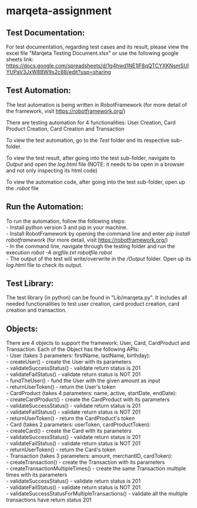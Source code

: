 # marqeta-assignment

## Test Documentation:

For test documentation, regarding test cases and its result, please view the excel file "Marqeta Testing Document.xlsx" or use the following google sheets link: https://docs.google.com/spreadsheets/d/1g4hwd1NE1lF8qQTCYXKNsmSUIYUPaV3JxW8BW9s2c88/edit?usp=sharing

## Test Automation:

The test automation is being written in RobotFramework (for more detail of the framework, visit https://robotframework.org/)

There are testing automation for 4 functionalities: User Creation, Card Product Creation, Card Creation and Transaction

To view the test automation, go to the *Test* folder and its respective sub-folder.

To view the test result, after going into the test sub-folder, navigate to *Output* and open the *log.html* file (NOTE: it needs to be open in a browser and not only inspecting its html code) 

To view the automation code, after going into the test sub-folder, open up the *.robot* file

## Run the Automation:

To run the automation, follow the following steps:<br />
    - Install python version 3 and pip in your machine.<br />
    - Install RobotFramework by opening the command line and enter *pip install robotframework* (for more detail, visit https://robotframework.org/)<br />
    - In the command line, navigate through the testing folder and run the execution *robot -A argfile.txt robotfile.robot*<br />
    - The output of the test will write/overwrite in the */Output* folder. Open up its *log.html* file to check its output.<br />

## Test Library:

The test library (in python) can be found in "Lib/marqeta.py". It includes all needed functionalities to test user creation, card product creation, card creation and transaction.

## Objects:

There are 4 objects to support the framework: User, Card, CardProduct and Transaction. Each of the Object has the following APIs:<br />
    - User (takes 3 parameters: firstName, lastName, birthday):<br />
        - createUser() - create the User with its parameters<br />
        - validateSuccessStatus() - validate return status is 201<br />
        - validateFailStatus() - validate return status is NOT 201<br />
        - fundTheUser() - fund the User with the given amount as input<br />
        - returnUserToken() - return the User's token<br />
    - CardProduct (takes 4 parameters: name, active, startDate, endDate):<br />
        - createCardProduct() - create the CardProduct with its parameters<br />
        - validateSuccessStatus() - validate return status is 201<br />
        - validateFailStatus() - validate return status is NOT 201<br />
        - returnUserToken() - return the CardProduct's token<br />
    - Card (takes 2 parameters: userToken, cardProductToken):<br />
        - createCard() - create the Card with its parameters<br />
        - validateSuccessStatus() - validate return status is 201<br />
        - validateFailStatus() - validate return status is NOT 201<br />
        - returnUserToken() - return the Card's token<br />
    - Transaction (takes 3 parameters: amount, merchantID, cardToken):<br />
        - createTransaction() - create the Transaction with its parameters<br />
        - createTransactionMultipleTimes() - create the same Transaction multiple times with its parameters<br />
        - validateSuccessStatus() - validate return status is 201<br />
        - validateFailStatus() - validate return status is NOT 201<br />
        - validateSuccessStatusForMultipleTransactions() - validate all the multiple transactions have return status 201<br />